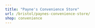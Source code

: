 ```yaml
---
title: "Payne's Convenience Store"
url: /bristol/paynes-convenience-store/
shop: convenience
---
```

